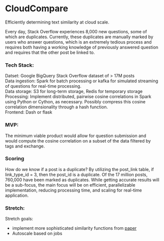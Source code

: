 # CloudCompare

Efficiently determining text similarity at cloud scale.  

Every day, Stack Overflow experiences 8,000 new questions, some of which are duplicates.  Currently, these duplicates are manually marked by users who answer questions, which is an extremely tedious process and requires both having a working knowledge of previously answered question and requires that the other post be linked to. 


### Tech Stack:

Datset: Google BigQuery Stack Overflow dataset of > 17M posts  
Data ingestion: Spark for batch processing or kafka for simulated streaming of questions for real-time processing.  
Data storage: S3 for long-term storage, Redis for temporary storage  
Processing: Implement distributed, pairwise cosine correlations in Spark using Python or Cython, as necessary.  Possibly compress this cosine correlation dimensionality through a hash function.  
Frontend: Dash or flask  

### MVP:

The minimum viable product would allow for question submission and would compute the cosine correlation on a subset of the data filtered by tags and exchange.

### Scoring

How do we know if a post is a duplicate? By utilizing the post_link table, if link_type_id = 3, then the post_id is a duplicate.  Of the 17 million posts, 760,000 have been marked as duplicates.  While getting accurate results will be a sub-focus, the main focus will be on efficient, parallelizable implementation, reducing processing time, and scaling for real-time application.

### Stretch:

Stretch goals: 
* implement more sophisticated similarity functions from [paper](https://www.site.uottawa.ca/~diana/publications/tkdd.pdf)
* Autoscale based on jobs



